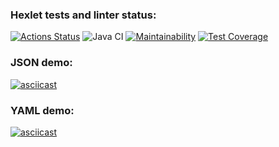 ### Hexlet tests and linter status:
[![Actions Status](https://github.com/wloodheart/java-project-71/actions/workflows/hexlet-check.yml/badge.svg)](https://github.com/wloodheart/java-project-71/actions)
![Java CI](https://github.com/wloodheart/java-project-71/workflows/Java%20CI/badge.svg)
[![Maintainability](https://api.codeclimate.com/v1/badges/ca259813b7d4b9304e11/maintainability)](https://codeclimate.com/github/wloodheart/java-project-71/maintainability) 
[![Test Coverage](https://api.codeclimate.com/v1/badges/ca259813b7d4b9304e11/test_coverage)](https://codeclimate.com/github/wloodheart/java-project-71/test_coverage)

### JSON demo:
[![asciicast](https://asciinema.org/a/624924.svg)](https://asciinema.org/a/624924)

### YAML demo:
[![asciicast](https://asciinema.org/a/624925.svg)](https://asciinema.org/a/624925)